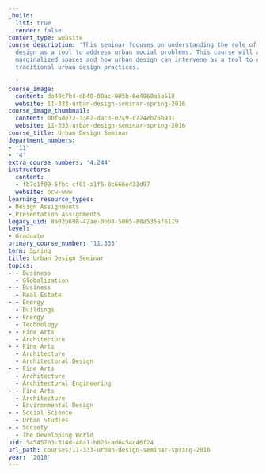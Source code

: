 ```yaml
---
_build:
  list: true
  render: false
content_type: website
course_description: 'This seminar focuses on understanding the role of high-quality
  design as a tool to address urban social problems. This course will also examine
  marginalized spaces and how urban design can intervene as a tool to creatively challenge
  traditional urban design practices.

  '
course_image:
  content: da49c7b4-db40-00ac-905b-6e4969a5a518
  website: 11-333-urban-design-seminar-spring-2016
course_image_thumbnail:
  content: 0bf5de72-33e2-dac3-0249-c724eb75b931
  website: 11-333-urban-design-seminar-spring-2016
course_title: Urban Design Seminar
department_numbers:
- '11'
- '4'
extra_course_numbers: '4.244'
instructors:
  content:
  - fb7c1f09-5fbc-cf01-a1f6-0c666e433d97
  website: ocw-www
learning_resource_types:
- Design Assignments
- Presentation Assignments
legacy_uid: 8a02b698-42ae-0bb8-5005-80a5355f6119
level:
- Graduate
primary_course_number: '11.333'
term: Spring
title: Urban Design Seminar
topics:
- - Business
  - Globalization
- - Business
  - Real Estate
- - Energy
  - Buildings
- - Energy
  - Technology
- - Fine Arts
  - Architecture
- - Fine Arts
  - Architecture
  - Architectural Design
- - Fine Arts
  - Architecture
  - Architectural Engineering
- - Fine Arts
  - Architecture
  - Environmental Design
- - Social Science
  - Urban Studies
- - Society
  - The Developing World
uid: 54545703-314d-48a1-b825-ad6454c46f24
url_path: courses/11-333-urban-design-seminar-spring-2016
year: '2016'
---
```

